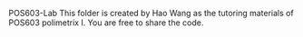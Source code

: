 POS603-Lab
This folder is created by Hao Wang as the tutoring materials of POS603 polimetrix I. You are free to share the code.

